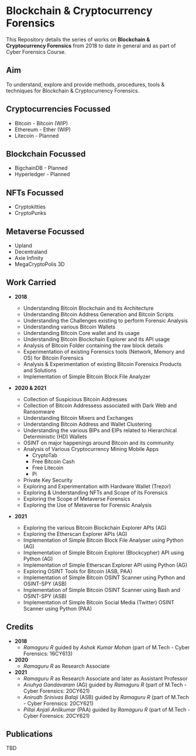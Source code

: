 # Blockchain & Cryptocurrency Forensics

This Repository details the series of works on **Blockchain & Cryptocurrency Forensics** from 2018 to date in general and as part of Cyber Forensics Course.

## Aim 

To understand, explore and provide methods, procedures, tools & techniques for Blockchain & Cryptocurrency Forensics.

## Cryptocurrencies Focussed

  - Bitcoin - Bitcoin (WIP)
  - Ethereum - Ether (WIP) 
  - Litecoin - Planned

## Blockchain Focussed

  - BigchainDB - Planned
  - Hyperledger - Planned

## NFTs Focussed

  - Cryptokitties 
  - CryptoPunks

## Metaverse Focussed
 
 - Upland
 - Decentraland
 - Axie Infinity
 - MegaCryptoPolis 3D

## Work Carried 

  - **2018**
    - Understanding Bitcoin Blockchain and its Architecture
    - Understanding Bitcoin Address Generation and Bitcoin Scripts
    - Understanding the Challenges existing to perform Forensic Analysis
    - Understanding various Bitcoin Wallets 
    - Understanding Bitcoin Core wallet and its usage
    - Understanding Bitcoin Blockchain Explorer and its API usage
    - Analysis of Bitcoin Folder containing the raw block details   
    - Experimentation of existing Forensics tools (Network, Memory and OS) for Bitcoin Forensics
    - Analysis & Experimentation of existing Bitcoin Forensics Products and Solutions 
    - Implementation of Simple Bitcoin Block File Analyzer

  - **2020 & 2021**
    - Collection of Suspicious Bitcoin Addresses 
    - Collection of Bitcoin Addressess associated with Dark Web and Ransomware
    - Understanding Bitcoin Mixers and Exchanges
    - Understanding Bitcoin Address and Wallet Clustering
    - Understanding the various BIPs and EIPs related to Hierarchical Deterministic (HD) Wallets 
    - OSINT on major happenings around Bitcoin and its community
    - Analysis of Various Cryptocurrency Mining Mobile Apps 
      - CryptoTab   
      - Free Bitcoin Cash 
      - Free Litecoin
      - Pi 
    - Private Key Security
    - Exploring and Experimentation with Hardware Wallet (Trezor)
    - Exploring & Understanding NFTs and Scope of its Forensics
    - Exploring the Scope of Metaverse Forensics
    - Exploring the Use of Metaverse for Forensic Analysis

  - **2021**
    - Exploring the various Bitcoin Blockchain Explorer APIs (AG)
    - Exploring the Etherscan Explorer APIs (AG)
    - Implementation of Simple Bitcoin Block File Analyser using Python (AG) 
    - Implementation of Simple Bitcoin Explorer (Blockcypher) API using Python (AG)
    - Implementation of Simple Etherscan Explorer API using Python (AG)
    - Exploring OSINT Tools for Bitcoin (ASB, PAA)
    - Implementation of Simple Bitcoin OSINT Scanner using Python and OSINT-SPY (ASB)
    - Implementation of Simple Bitcoin OSINT Scanner using Bash and OSINT-SPY (ASB)
    - Implementation of Simple Bitcoin Social Media (Twitter) OSINT Scanner using Python (PAA)

## Credits  
  - **2018**
    - _Ramaguru R_ guided by _Ashok Kumar Mohan_ (part of M.Tech - Cyber Forensics: 16CY613)
  - **2020**
    - _Ramaguru R_ as Research Associate  
  - **2021**
    - _Ramaguru R_ as Research Associate and later as Assistant Professor 
    - _Anuhya Gandavaram_ (AG) guided by _Ramaguru R_ (part of M.Tech - Cyber Forensics: 20CY621)
    - _Anirudh Srinivas Balaji_ (ASB) guided by _Ramaguru R_ (part of M.Tech - Cyber Forensics: 20CY621)
    - _Pillai Anjali Anilkumar_ (PAA) guided by _Ramaguru R_ (part of M.Tech - Cyber Forensics: 20CY621)  

## Publications
TBD
    
